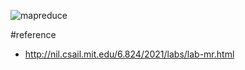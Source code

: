 ![mapreduce](./mapreduce-2022-11-11-1225.excalidraw)

#reference

- http://nil.csail.mit.edu/6.824/2021/labs/lab-mr.html
